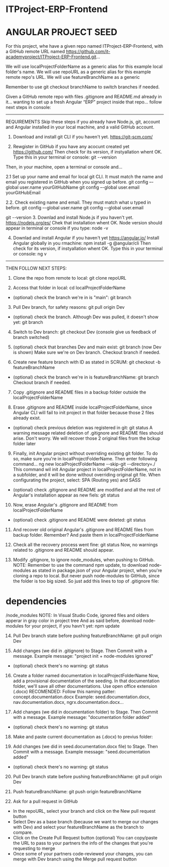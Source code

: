 # ITProject-ERP-Frontend

# ANGULAR PROJECT SEED

For this project, whe have a given repo named ITProject-ERP-Frontend, with a GitHub remote URL named  https://github.com/it-academyproject/ITProject-ERP-Frontend.git...

We will use localProjectFolderName as a generic alias for this example local folder's name.
We will use repoURL as a generic alias for this example remote repo's URL.
We will use featureBranchName as a generic 

Remember to use git checkout branchName to switch branches if needed.

Given a GitHub remote repo with files .gitignore and README.md already in it...
wanting to set up a fresh Angular “ERP” project inside that repo...
follow next steps in console:

***

REQUIREMENTS
Skip these steps if you already have Node.js, git, account and Angular installed in your local machine, and a valid GitHub account.

1. Download and install git CLI if you haven't yet.
https://git-scm.com/

2. Rewgister in GitHub if you have any acocunt created yet
https://github.com/
Then check for its version, if instyallation whent OK. Type this in your terminal or console: git --version

Then, in your machine, open a terminal or console and...

2.1 Set up your name and email for local git CLI. It must match the name and email you registered in GitHub when you signed up before.
git config –-global user.name yourGitHubName
git config –-global user.email yourGitHubEmail

2.2. Check existing name and email. They must match what u typed in before.
git config –-global user.name
git config –-global user.email

git --version
3. Downlad and install Node.js if you haven't yet.
https://nodejs.org/es/
Chek that installation whent OK. Node version should appear in terminal or console if you type: node -v

4. Downlad and install Angular if you haven't yet
https://angular.io/
Install Angular globally in you rmachine: npm install -g @angular/cli
Then check for its version, if instyallation whent OK. Type this in your terminal or console: ng v 

***

THEN FOLLOW NEXT STEPS:

1. Clone the repo from remote to local:	git clone repoURL

2. Access that folder in local: cd localProjectFolderName
* (optional) check the branch we're in is "main": git branch

3. Pull Dev branch, for safety reasons: git pull origin Dev
* (optional) check the branch. Although Dev was pulled, it doesn't show yet: git branch

4. Switch to Dev branch: git checkout Dev (console give us feedback of branch switched)

5. (optional) check that branches Dev and main exist: git branch (now Dev is shown)
Make sure we're on Dev branch. Checkout branch if needed.

6. Create new feature branch with ID as stated in SCRUM: 
git checkout -b featureBranchName
* (optional) check the branch we're in is featureBranchName: git branch
Checkout branch if needed.

7. Copy .gitignore and README files in a backup folder outside the localProjectFolderName
 
8. Erase .gitignore and README inside localProjectFolderName, since Angular CLI will fail to init project in that folder because those 2 files already exist.
* (optional) check previous deletion was registered in git: git status
A warning message related deletion of  .gitignore and README files should arise.
Don't worry. We will recover those 2 original files from the bckup folder later
 
9. Finally, init Angular project without overriding existing git folder.
To do so, make sure you're in localProjectFolderName. Then enter following command...
ng new localProjectFolderName --skip-git --directory=./
This command wil init Angular project in localProjectFolderName, not in a subfolder, and it will be done without overriding original git file. When configurating the project, select: SPA (Routing yes) and SASS
* (optional) check .gitignore and README are modified and all the rest of Angular's installation appear as new fiels: git status

10. Now, erase Angular's .gitignore and README from localProjectFolderName 
* (optional) check .gitignore and README were deleted: git status

11. And recover old original Angular's .gitignore and README files from backup folder. Remember? And paste them in localProjectFolderName 
 

12. Check all the recovery process went fine: git status
Now, no warnings related to .gitignore and README should appear.
 
13. Modify .gitignore, to ignore node_modules, when pushing to GitHub.
NOTE: Remember to use the command npm update, to download node-modules as stated in package.json of your Angular project, when you're cloning a repo to local. But never push node-modules to GitHiub, since the folder is too big sized.
So just add this lines to top of .gitignore file:
# dependencies
/node_modules
NOTE: In Visual Studio Code, ignored files and olders apperar in gray color in project tree
And as said before, download node-modules for your project, if you havn't yet: npm update

14. Pull Dev branch state before pushing featureBranchName:  git pull origin Dev

15. Add changes (we did in .gitignore) to Stage. Then Commit with a message.
Example message: "project init + node-modules ignored"
* (optional) check there's no warning: git status

16. Create a folder named documentation in localProjectFolderName
Now, add a provisional documentation of the seeding. In that documentation  folder, we'll save all other documentations. Use open office extension (.docx)
RECOMENDED: Follow this naming patter: concept.documentation.docx
Example: seed.documentation.docx, nav.documentation.docx, ngrx.documentation.docx...

17. Add changes (we did in documentation   folder) to Stage. Then Commit with a message.
Example message: "documentation folder added"
* (optional) check there's no warning: git status

18. Make and paste current documentation as (.docx) to previus folder:

19. Add changes (we did in seed.documentation.docx file) to Stage.
Then Commit with a message. Example message: "seed.documentation added"
* (optional) check there's no warning: git status

20. Pull Dev branch state before pushing featureBranchName:  git pull origin Dev

21. Push featureBranchName: git push origin featureBranchName

22. Ask for a pull request in GitHub
- In the repoURL, select your branch and click on the New pull request button
- Select Dev as a base branch (because we want to merge our changes with Dev) and select your featureBranchName as the branch to compare.
- Click on the Create Pull Request button
(optional) You can copy/paste the URL to pass to your partners the info of the changes that
you're requesting to merge
- Once some of your partners code-reviewed your changes, you can merge with Dev branch using the Merge pull request button


